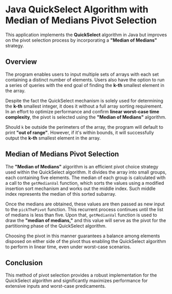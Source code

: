 # **Java QuickSelect Algorithm with Median of Medians Pivot Selection**

This application implements the **QuickSelect** algorithm in Java but improves on the pivot selection process by incorporating a **"Median of Medians"** strategy.

## **Overview**

The program enables users to input multiple sets of arrays with each set containing a distinct number of elements. Users also have the option to run a series of queries with the end goal of finding the **k-th** smallest element in the array.

Despite the fact the QuickSelect mechanism is solely used for determining the **k-th** smallest integer, it does it without a full array sorting requirement. In an effort to optimize performance and confirm **linear worst-case time complexity**, the pivot is selected using the **"Median of Medians"** algorithm.

Should `k` be outside the perimeters of the array, the program will default to print **"out of range"**. However, if it's within bounds, it will successfully output the **k-th** smallest element in the array.

## **Median of Medians Pivot Selection**

The **"Median of Medians"** algorithm is an efficient pivot choice strategy used within the QuickSelect algorithm. It divides the array into small groups, each containing five elements. The median of each group is calculated with a call to the `getMedianVal` function, which sorts the values using a modified insertion sort mechanism and works out the middle index. Such middle index represents the median of this sorted subarray.

Once the medians are obtained, these values are then passed as new input to the `pickThePivot` function. This recurrent process continues until the list of medians is less than five. Upon that, `getMedianVal` function is used to draw the **"median of medians,"** and this value will serve as the pivot for the partitioning phase of the QuickSelect algorithm. 

Choosing the pivot in this manner guarantees a balance among elements disposed on either side of the pivot thus enabling the QuickSelect algorithm to perform in linear time, even under worst-case scenarios.

## **Conclusion**

This method of pivot selection provides a robust implementation for the QuickSelect algorithm and significantly maximizes performance for extensive inputs and worst-case predicaments.
